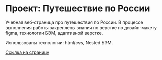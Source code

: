 # Проект: Путешествие по России

Учебная веб-страница про путешествия по России.
В процессе выполнения работы закреплены знания по верстке по дизайн-макету figma, технологии БЭМ, адаптивной верстке.

Использованы технологии: html/css, Nested БЭМ.

[Ссылка на страницу](https://sasgetm.github.io/russian-travel/)
